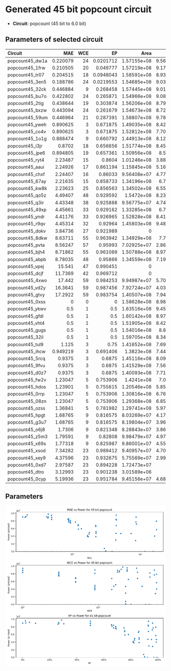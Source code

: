 
# Generated 45 bit popcount circuit
- __Circuit__: popcount (45 bit to 6.0 bit)

## Parameters of selected circuit
| Circuit         |       MAE |   WCE |        EP |        Area |           Power |       Delay | Download                                                               |
|:----------------|----------:|------:|----------:|------------:|----------------:|------------:|:-----------------------------------------------------------------------|
| popcount45_dw1a |  0.220079 |    24 | 0.0201712 | 1.57155e+08 |      9.5634e+06 | 9.05376e+07 | [v](popcount45_dw1a.v) [c](popcount45_dw1a.c) [py](popcount45_dw1a.py) |
| popcount45_1frw |  0.210505 |    20 | 0.049777  | 1.57219e+08 |      9.1747e+06 | 9.09849e+07 | [v](popcount45_1frw.v) [c](popcount45_1frw.c) [py](popcount45_1frw.py) |
| popcount45_tr07 |  0.204515 |    18 | 0.0948043 | 1.58591e+08 |      8.9311e+06 | 8.76327e+07 | [v](popcount45_tr07.v) [c](popcount45_tr07.c) [py](popcount45_tr07.py) |
| popcount45_3en5 |  0.188786 |    24 | 0.0219553 | 1.54685e+08 |      9.0311e+06 | 8.80987e+07 | [v](popcount45_3en5.v) [c](popcount45_3en5.c) [py](popcount45_3en5.py) |
| popcount45_32ck |  0.446884 |     9 | 0.268458  | 1.57445e+08 |      9.0192e+06 | 9.20692e+07 | [v](popcount45_32ck.v) [c](popcount45_32ck.c) [py](popcount45_32ck.py) |
| popcount45_bu7o |  0.422802 |    24 | 0.265871  | 1.54966e+08 |      9.0832e+06 | 8.58952e+07 | [v](popcount45_bu7o.v) [c](popcount45_bu7o.c) [py](popcount45_bu7o.py) |
| popcount45_2tig |  0.438644 |    19 | 0.303874  | 1.56206e+08 |      8.7918e+06 | 8.98467e+07 | [v](popcount45_2tig.v) [c](popcount45_2tig.c) [py](popcount45_2tig.py) |
| popcount45_bxzw |  0.443094 |    24 | 0.261679  | 1.54673e+08 |      8.7291e+06 | 9.54385e+07 | [v](popcount45_bxzw.v) [c](popcount45_bxzw.c) [py](popcount45_bxzw.py) |
| popcount45_59um |  0.446964 |    21 | 0.287391  | 1.58807e+08 |      9.7858e+06 | 9.10279e+07 | [v](popcount45_59um.v) [c](popcount45_59um.c) [py](popcount45_59um.py) |
| popcount45_yweh |  0.890625 |     3 | 0.671875  | 1.49035e+08 |      8.4204e+06 | 9.40985e+07 | [v](popcount45_yweh.v) [c](popcount45_yweh.c) [py](popcount45_yweh.py) |
| popcount45_co4v |  0.890625 |     3 | 0.671875  | 1.52812e+08 |      7.7068e+06 | 9.2481e+07  | [v](popcount45_co4v.v) [c](popcount45_co4v.c) [py](popcount45_co4v.py) |
| popcount45_1o1g |  0.888474 |     9 | 0.660792  | 1.44913e+08 |      8.1246e+06 | 9.25147e+07 | [v](popcount45_1o1g.v) [c](popcount45_1o1g.c) [py](popcount45_1o1g.py) |
| popcount45_i3jr |  0.8702   |    18 | 0.656656  | 1.51774e+08 |      8.4579e+06 | 9.02588e+07 | [v](popcount45_i3jr.v) [c](popcount45_i3jr.c) [py](popcount45_i3jr.py) |
| popcount45_jpe6 |  0.894805 |    19 | 0.657361  | 1.50956e+08 |      8.535e+06  | 8.80247e+07 | [v](popcount45_jpe6.v) [c](popcount45_jpe6.c) [py](popcount45_jpe6.py) |
| popcount45_ryt4 |  2.23487  |    15 | 0.8604    | 1.01246e+08 |      3.8818e+06 | 9.08698e+07 | [v](popcount45_ryt4.v) [c](popcount45_ryt4.c) [py](popcount45_ryt4.py) |
| popcount45_aaui |  2.24926  |    17 | 0.861194  | 1.15845e+08 |      5.1629e+06 | 9.06494e+07 | [v](popcount45_aaui.v) [c](popcount45_aaui.c) [py](popcount45_aaui.py) |
| popcount45_chxf |  2.24407  |    16 | 0.86033   | 9.56408e+07 |      4.7741e+06 | 8.82014e+07 | [v](popcount45_chxf.v) [c](popcount45_chxf.c) [py](popcount45_chxf.py) |
| popcount45_67ay |  2.21635  |    15 | 0.858733  | 1.34196e+08 |      6.793e+06  | 1.03094e+08 | [v](popcount45_67ay.v) [c](popcount45_67ay.c) [py](popcount45_67ay.py) |
| popcount45_kw8k |  2.23623  |    25 | 0.856563  | 1.34502e+08 |      6.5593e+06 | 8.97584e+07 | [v](popcount45_kw8k.v) [c](popcount45_kw8k.c) [py](popcount45_kw8k.py) |
| popcount45_qo5z |  4.49407  |    48 | 0.929592  | 1.5472e+08  |      8.2336e+06 | 1.01665e+08 | [v](popcount45_qo5z.v) [c](popcount45_qo5z.c) [py](popcount45_qo5z.py) |
| popcount45_q3ir |  4.43348  |    38 | 0.925888  | 9.56775e+07 |      4.7451e+06 | 9.33294e+07 | [v](popcount45_q3ir.v) [c](popcount45_q3ir.c) [py](popcount45_q3ir.py) |
| popcount45_49xp |  4.45661  |    33 | 0.929162  | 1.33285e+08 |      6.777e+06  | 9.2002e+07  | [v](popcount45_49xp.v) [c](popcount45_49xp.c) [py](popcount45_49xp.py) |
| popcount45_yndr |  4.41176  |    33 | 0.926965  | 1.52828e+08 |      8.4192e+06 | 1.04123e+08 | [v](popcount45_yndr.v) [c](popcount45_yndr.c) [py](popcount45_yndr.py) |
| popcount45_r9qv |  4.45314  |    32 | 0.92964   | 1.45803e+08 |      9.4848e+06 | 9.42024e+07 | [v](popcount45_r9qv.v) [c](popcount45_r9qv.c) [py](popcount45_r9qv.py) |
| popcount45_dokv |  3.84736  |    27 | 0.921989  | 0           |      0          | 0           | [v](popcount45_dokv.v) [c](popcount45_dokv.c) [py](popcount45_dokv.py) |
| popcount45_8dkw |  8.63711  |    55 | 0.963942  | 1.34929e+08 |      7.722e+06  | 9.40289e+07 | [v](popcount45_8dkw.v) [c](popcount45_8dkw.c) [py](popcount45_8dkw.py) |
| popcount45_pvta |  8.56247  |    57 | 0.95993   | 7.02925e+07 |      2.8699e+06 | 8.71063e+07 | [v](popcount45_pvta.v) [c](popcount45_pvta.c) [py](popcount45_pvta.py) |
| popcount45_bjh4 |  8.71862  |    55 | 0.961069  | 1.50788e+08 |      8.9738e+06 | 9.39687e+07 | [v](popcount45_bjh4.v) [c](popcount45_bjh4.c) [py](popcount45_bjh4.py) |
| popcount45_abpb |  8.78035  |    48 | 0.95866   | 1.34559e+08 |      7.1957e+06 | 9.98684e+07 | [v](popcount45_abpb.v) [c](popcount45_abpb.c) [py](popcount45_abpb.py) |
| popcount45_vpej | 15.541    |    47 | 0.990451  | 0           |      0          | 0           | [v](popcount45_vpej.v) [c](popcount45_vpej.c) [py](popcount45_vpej.py) |
| popcount45_dcjf | 11.7369   |    42 | 0.969712  | 0           |      0          | 0           | [v](popcount45_dcjf.v) [c](popcount45_dcjf.c) [py](popcount45_dcjf.py) |
| popcount45_4xwo | 17.442    |    59 | 0.984253  | 9.94987e+07 |      5.7063e+06 | 9.97091e+07 | [v](popcount45_4xwo.v) [c](popcount45_4xwo.c) [py](popcount45_4xwo.py) |
| popcount45_vd2y | 16.3641   |    59 | 0.987456  | 7.92724e+07 |      4.0361e+06 | 7.44278e+07 | [v](popcount45_vd2y.v) [c](popcount45_vd2y.c) [py](popcount45_vd2y.py) |
| popcount45_gtvy | 17.2922   |    59 | 0.983754  | 1.40507e+08 |      7.9451e+06 | 1.08687e+08 | [v](popcount45_gtvy.v) [c](popcount45_gtvy.c) [py](popcount45_gtvy.py) |
| popcount45_0xss |  0        |     0 | 0         | 1.58628e+08 |      8.9871e+06 | 9.25896e+07 | [v](popcount45_0xss.v) [c](popcount45_0xss.c) [py](popcount45_0xss.py) |
| popcount45_ykwv |  0.5      |     1 | 0.5       | 1.63516e+08 |      9.4599e+06 | 9.4396e+07  | [v](popcount45_ykwv.v) [c](popcount45_ykwv.c) [py](popcount45_ykwv.py) |
| popcount45_gfdi |  0.5      |     1 | 0.5       | 1.60142e+08 |      8.9748e+06 | 9.18417e+07 | [v](popcount45_gfdi.v) [c](popcount45_gfdi.c) [py](popcount45_gfdi.py) |
| popcount45_vht4 |  0.5      |     1 | 0.5       | 1.51905e+08 |      8.4226e+06 | 8.94864e+07 | [v](popcount45_vht4.v) [c](popcount45_vht4.c) [py](popcount45_vht4.py) |
| popcount45_gugs |  0.5      |     1 | 0.5       | 1.54016e+08 |      8.898e+06  | 9.31052e+07 | [v](popcount45_gugs.v) [c](popcount45_gugs.c) [py](popcount45_gugs.py) |
| popcount45_32il |  0.5      |     1 | 0.5       | 1.59705e+08 |      8.3404e+06 | 9.28566e+07 | [v](popcount45_32il.v) [c](popcount45_32il.c) [py](popcount45_32il.py) |
| popcount45_tul9 |  1.125    |     3 | 0.75      | 1.41652e+08 |      7.6961e+06 | 8.99323e+07 | [v](popcount45_tul9.v) [c](popcount45_tul9.c) [py](popcount45_tul9.py) |
| popcount45_ihcw |  0.949219 |     3 | 0.691406  | 1.3823e+08  |      7.4447e+06 | 9.24607e+07 | [v](popcount45_ihcw.v) [c](popcount45_ihcw.c) [py](popcount45_ihcw.py) |
| popcount45_5rcq |  0.9375   |     3 | 0.6875    | 1.45116e+08 |      8.0943e+06 | 9.17722e+07 | [v](popcount45_5rcq.v) [c](popcount45_5rcq.c) [py](popcount45_5rcq.py) |
| popcount45_9fvu |  0.9375   |     3 | 0.6875    | 1.41529e+08 |      7.5628e+06 | 9.29932e+07 | [v](popcount45_9fvu.v) [c](popcount45_9fvu.c) [py](popcount45_9fvu.py) |
| popcount45_d0z7 |  0.9375   |     3 | 0.6875    | 1.40093e+08 |      7.7165e+06 | 9.44288e+07 | [v](popcount45_d0z7.v) [c](popcount45_d0z7.c) [py](popcount45_d0z7.py) |
| popcount45_fw2v |  1.23047  |     5 | 0.753906  | 1.4241e+08  |      7.004e+06  | 9.22692e+07 | [v](popcount45_fw2v.v) [c](popcount45_fw2v.c) [py](popcount45_fw2v.py) |
| popcount45_hdos |  1.23901  |     5 | 0.755615  | 1.20546e+08 |      5.8504e+06 | 9.24282e+07 | [v](popcount45_hdos.v) [c](popcount45_hdos.c) [py](popcount45_hdos.py) |
| popcount45_0rrp |  1.23047  |     5 | 0.753906  | 1.30816e+08 |      6.7699e+06 | 9.20086e+07 | [v](popcount45_0rrp.v) [c](popcount45_0rrp.c) [py](popcount45_0rrp.py) |
| popcount45_08zn |  1.23047  |     5 | 0.753906  | 1.29368e+08 |      6.8592e+06 | 9.46483e+07 | [v](popcount45_08zn.v) [c](popcount45_08zn.c) [py](popcount45_08zn.py) |
| popcount45_ozss |  1.36841  |     5 | 0.781982  | 1.29741e+08 |      5.9776e+06 | 9.21203e+07 | [v](popcount45_ozss.v) [c](popcount45_ozss.c) [py](popcount45_ozss.py) |
| popcount45_hpgt |  1.68765  |     9 | 0.816575  | 8.03269e+07 |      4.1739e+06 | 8.73212e+07 | [v](popcount45_hpgt.v) [c](popcount45_hpgt.c) [py](popcount45_hpgt.py) |
| popcount45_g3u7 |  1.68765  |     9 | 0.816575  | 8.19804e+07 |      3.9667e+06 | 8.87049e+07 | [v](popcount45_g3u7.v) [c](popcount45_g3u7.c) [py](popcount45_g3u7.py) |
| popcount45_o6j8 |  1.7306   |     9 | 0.821348  | 8.28843e+07 |      3.8616e+06 | 8.90516e+07 | [v](popcount45_o6j8.v) [c](popcount45_o6j8.c) [py](popcount45_o6j8.py) |
| popcount45_z5m3 |  1.79591  |     9 | 0.82808   | 9.98479e+07 |      4.9788e+06 | 9.19889e+07 | [v](popcount45_z5m3.v) [c](popcount45_z5m3.c) [py](popcount45_z5m3.py) |
| popcount45_x69s |  1.77318  |     9 | 0.825987  | 9.86001e+07 |      4.5576e+06 | 8.9665e+07  | [v](popcount45_x69s.v) [c](popcount45_x69s.c) [py](popcount45_x69s.py) |
| popcount45_xsod |  7.34282  |    23 | 0.989412  | 9.40957e+07 |      4.7028e+06 | 9.01016e+07 | [v](popcount45_xsod.v) [c](popcount45_xsod.c) [py](popcount45_xsod.py) |
| popcount45_xey9 |  4.37596  |    23 | 0.932675  | 5.75569e+07 |      2.9934e+06 | 6.70099e+07 | [v](popcount45_xey9.v) [c](popcount45_xey9.c) [py](popcount45_xey9.py) |
| popcount45_0xd7 |  2.97587  |    23 | 0.894228  | 1.72473e+07 | 799580          | 4.44644e+07 | [v](popcount45_0xd7.v) [c](popcount45_0xd7.c) [py](popcount45_0xd7.py) |
| popcount45_dtro |  3.12993  |    23 | 0.901238  | 3.01589e+06 | 161710          | 9.54013e+06 | [v](popcount45_dtro.v) [c](popcount45_dtro.c) [py](popcount45_dtro.py) |
| popcount45_0cyp |  5.19936  |    23 | 0.951784  | 9.45156e+07 |      4.6834e+06 | 9.89916e+07 | [v](popcount45_0cyp.v) [c](popcount45_0cyp.c) [py](popcount45_0cyp.py) |

## Parameters 
![Parameters figure](fig.png)